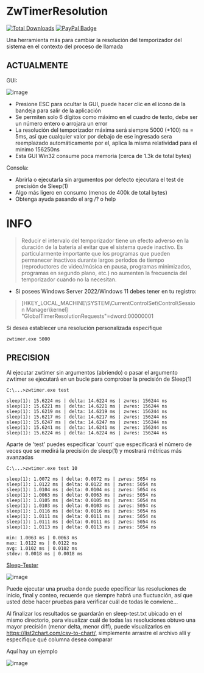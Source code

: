 # ZwTimerResolution
[![Total Downloads](https://img.shields.io/github/downloads/LuSlower/ZwTimerResolution/total.svg)](https://github.com/LuSlower/ZwTimerResolution/releases) [![PayPal Badge](https://img.shields.io/badge/PayPal-003087?logo=paypal&logoColor=fff&style=flat)](https://paypal.me/eldontweaks) 

Una herramienta más para cambiar la resolución del temporizador del sistema en el contexto del proceso de llamada

## ACTUALMENTE
GUI:

![image](https://github.com/LuSlower/ZwTimerResolution/assets/148411728/0a3e3c6c-74ea-4109-acb1-e892a68f443f)

* Presione ESC para ocultar la GUI, puede hacer clic en el icono de la bandeja para salir de la aplicación
* Se permiten solo 6 dígitos como máximo en el cuadro de texto, debe ser un número entero o arrojara un error
* La resolución del temporizador máxima será siempre 5000 (*100) ns = 5ms, así que cualquier valor por debajo de ese ingresado sera reemplazado automáticamente por el, 
aplica la misma relatividad para el mínimo 156250ns
* Esta GUI Win32 consume poca memoria (cerca de 1.3k de total bytes)

Consola:

* Abrirla o ejecutarla sin argumentos por defecto ejecutara el test de precisión de Sleep(1)
* Algo más ligero en consumo (menos de 400k de total bytes)
* Obtenga ayuda pasando el arg /? o help

# INFO
> Reducir el intervalo del temporizador tiene un efecto adverso en la duración de la batería al evitar que el sistema quede inactivo. Es particularmente importante que los programas que pueden permanecer inactivos durante largos períodos de tiempo (reproductores de video/música en pausa, programas minimizados, programas en segundo plano, etc.) no aumenten la frecuencia del temporizador cuando no la necesitan.

* Si posees Windows Server 2022/Windows 11 debes tener en tu registro:

> [HKEY_LOCAL_MACHINE\SYSTEM\CurrentControlSet\Control\Session Manager\kernel]
"GlobalTimerResolutionRequests"=dword:00000001

Si desea establecer una resolución personalizada especifique

```
zwtimer.exe 5000
```

## PRECISION

Al ejecutar zwtimer sin argumentos (abriendo) o pasar el argumento <test> zwtimer se ejecutará en un bucle para comprobar la precisión de Sleep(1)

```
C:\...>zwtimer.exe test

sleep(1): 15.6224 ms | delta: 14.6224 ms | zwres: 156244 ns
sleep(1): 15.6221 ms | delta: 14.6221 ms | zwres: 156244 ns
sleep(1): 15.6219 ms | delta: 14.6219 ms | zwres: 156244 ns
sleep(1): 15.6217 ms | delta: 14.6217 ms | zwres: 156244 ns
sleep(1): 15.6247 ms | delta: 14.6247 ms | zwres: 156244 ns
sleep(1): 15.6241 ms | delta: 14.6241 ms | zwres: 156244 ns
sleep(1): 15.6224 ms | delta: 14.6224 ms | zwres: 156244 ns
```

Aparte de 'test' puedes especificar 'count' que especificará el número de veces que se medirá la precisión de sleep(1)
y mostrará métricas más avanzadas
```
C:\...>zwtimer.exe test 10

sleep(1): 1.0072 ms | delta: 0.0072 ms | zwres: 5054 ns
sleep(1): 1.0122 ms | delta: 0.0122 ms | zwres: 5054 ns
sleep(1): 1.0104 ms | delta: 0.0104 ms | zwres: 5054 ns
sleep(1): 1.0063 ms | delta: 0.0063 ms | zwres: 5054 ns
sleep(1): 1.0105 ms | delta: 0.0105 ms | zwres: 5054 ns
sleep(1): 1.0103 ms | delta: 0.0103 ms | zwres: 5054 ns
sleep(1): 1.0116 ms | delta: 0.0116 ms | zwres: 5054 ns
sleep(1): 1.0111 ms | delta: 0.0111 ms | zwres: 5054 ns
sleep(1): 1.0111 ms | delta: 0.0111 ms | zwres: 5054 ns
sleep(1): 1.0113 ms | delta: 0.0113 ms | zwres: 5054 ns

min: 1.0063 ms | 0.0063 ms
max: 1.0122 ms | 0.0122 ms
avg: 1.0102 ms | 0.0102 ms
stdev: 0.0018 ms | 0.0018 ms
```

[Sleep-Tester](https://github.com/LuSlower/ZwTimerResolution/blob/main/Sleep-Tester.ps1)

![image](https://github.com/LuSlower/ZwTimerResolution/assets/148411728/f0564228-b59b-4052-b896-4d91c902e53e)

Puede ejecutar una prueba donde puede epecificar las resoluciones de inicio, final y conteo,
recuerde que siempre habrá una fluctuación, así que usted debe hacer pruebas para verificar cuál de todas le conviene...

Al finalizar los resultados se guardarán en sleep-test.txt ubicado en el mismo directorio,
para visualizar cuál de todas las resoluciones obtuvo una mayor precisión (menor delta, menor diff),
puede visualizarlos en https://list2chart.com/csv-to-chart/, simplemente arrastre el archivo allí y especifique qué columna desea comparar

Aquí hay un ejemplo

![image](https://github.com/LuSlower/nt_timer/assets/148411728/18d45865-1cf7-4a3d-9811-48ee45c53426)
